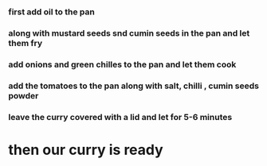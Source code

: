 ### first add oil to the pan 

### along with mustard seeds snd cumin seeds in the pan and let them fry
 
### add onions and green chilles to the pan and let them cook

### add the tomatoes to the pan along with salt, chilli , cumin seeds powder

### leave the curry covered with a lid and let for 5-6 minutes

# then our curry is ready 
